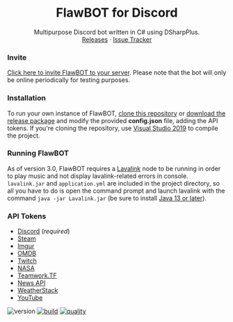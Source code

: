 <!-- TITLE -->
<p align="center">
  <h1 align="center">FlawBOT for Discord</h1>
  <p align="center">
    Multipurpose Discord bot written in C# using DSharpPlus.
    <br />
    <a href="https://github.com/CriticalFlaw/FlawBOT/releases">Releases</a>
    ·
    <a href="https://github.com/CriticalFlaw/FlawBOT/issues">Issue Tracker</a>
  </p>
</p>

<!-- CONTENT -->

### Invite
[Click here to invite FlawBOT to your server][invite-link]. Please note that the bot will only be online periodically for testing purposes.

### Installation
To run your own instance of FlawBOT, [clone this repository][clone-link] or [download the release package][release-link] and modify the provided **config.json** file, adding the API tokens. If you're cloning the repository, use [Visual Studio 2019][vs-link] to compile the project. 

### Running FlawBOT
As of version 3.0, FlawBOT requires a [Lavalink][lava-link] node to be running in order to play music and not display lavalink-related errors in console. `lavalink.jar` and `application.yml` are included in the project directory, so all you have to do is open the command prompt and launch lavalink with the command `java -jar Lavalink.jar` (be sure to install [Java 13 or later][java-link]).

### API Tokens
* [Discord][api-discord] (*required*)
* [Steam][api-steam]
* [Imgur][api-imgur]
* [OMDB][api-omdb]
* [Twitch][api-twitch]
* [NASA][api-news]
* [Teamwork.TF][api-teamwork]
* [News API][api-news]
* [WeatherStack][api-weather]
* [YouTube][api-youtube]

<!-- BADGES -->
![version][version-badge]
[![build][build-badge]][build-link]
[![quality][quality-badge]][quality-link]

<!-- MARKDOWN LINKS -->
[banner-image]: https://i.imgur.com/YlbST5I.jpg
[version-badge]: https://img.shields.io/github/release/CriticalFlaw/FlawBOT.svg
[build-badge]: https://ci.appveyor.com/api/projects/status/6hw48u0v6muwxvvo?svg=true
[build-link]: https://ci.appveyor.com/project/CriticalFlaw/flawbot
[quality-badge]: https://api.codacy.com/project/badge/Grade/1747be5dd35645369b747b81cc86701c
[quality-link]: https://www.codacy.com/app/CriticalFlaw/FlawBOT?utm_source=github.com&amp;utm_medium=referral&amp;utm_content=CriticalFlaw/FlawBOT&amp;utm_campaign=Badge_Grade
[dsharp-link]: https://github.com/DSharpPlus/DSharpPlus
[docs-link]: https://flawbot.criticalflaw.ca/
[invite-link]: https://discordapp.com/oauth2/authorize?client_id=339833029013012483&scope=bot&permissions=66186303
[clone-link]: https://github.com/CriticalFlaw/FlawBOT/archive/master.zip
[release-link]: https://github.com/CriticalFlaw/FlawBOT/releases
[vs-link]: https://visualstudio.microsoft.com/
[lava-link]: https://github.com/Frederikam/Lavalink#requirements
[java-link]: https://www.oracle.com/java/technologies/javase-jdk13-downloads.html
[api-discord]: https://discordapp.com/developers/applications/me
[api-steam]: https://steamcommunity.com/dev/apikey
[api-imgur]: https://api.imgur.com/oauth2/addclient
[api-omdb]: http://www.omdbapi.com/apikey.aspx
[api-twitch]: https://dev.twitch.tv/dashboard/apps/create
[api-news]: https://api.nasa.gov/
[api-teamwork]: https://github.com/teamworktf/website_api
[api-news]: https://newsapi.org/
[api-weather]: https://weatherstack.com/
[api-youtube]: https://console.cloud.google.com/projectselector/apis/credentials